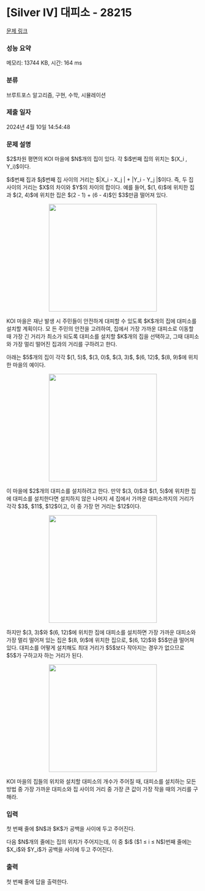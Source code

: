 # [Silver IV] 대피소 - 28215 

[문제 링크](https://www.acmicpc.net/problem/28215) 

### 성능 요약

메모리: 13744 KB, 시간: 164 ms

### 분류

브루트포스 알고리즘, 구현, 수학, 시뮬레이션

### 제출 일자

2024년 4월 10일 14:54:48

### 문제 설명

<p>$2$차원 평면의 KOI 마을에 $N$개의 집이 있다. 각 $i$번째 집의 위치는 $(X_i , Y_i)$이다.</p>

<p>$i$번째 집과 $j$번째 집 사이의 거리는 $|X_i - X_j | + |Y_i - Y_j |$이다. 즉, 두 집 사이의 거리는 $X$의 차이와 $Y$의 차이의 합이다. 예를 들어, $(1, 6)$에 위치한 집과 $(2, 4)$에 위치한 집은 $(2 - 1) + (6 - 4)$인 $3$만큼 떨어져 있다.</p>

<p style="text-align: center;"><img alt="" src="" style="width: 282px; height: 280px;"></p>

<p>KOI 마을은 재난 발생 시 주민들이 안전하게 대피할 수 있도록 $K$개의 집에 대피소를 설치할 계획이다. 모 든 주민의 안전을 고려하여, 집에서 가장 가까운 대피소로 이동할 때 가장 긴 거리가 최소가 되도록 대피소를 설치할 $K$개의 집을 선택하고, 그때 대피소와 가장 멀리 떨어진 집과의 거리를 구하려고 한다.</p>

<p>아래는 $5$개의 집이 각각 $(1, 5)$, $(3, 0)$, $(3, 3)$, $(6, 12)$, $(8, 9)$에 위치한 마을의 예이다.</p>

<p style="text-align: center;"><img alt="" src="" style="width: 282px; height: 280px;"></p>

<p>이 마을에 $2$개의 대피소를 설치하려고 한다. 만약 $(3, 0)$과 $(1, 5)$에 위치한 집에 대피소를 설치한다면 설치하지 않은 나머지 세 집에서 가까운 대피소까지의 거리가 각각 $3$, $11$, $12$이고, 이 중 가장 먼 거리는 $12$이다.</p>

<p style="text-align: center;"><img alt="" src="" style="width: 282px; height: 280px;"></p>

<p>하지만 $(3, 3)$와 $(6, 12)$에 위치한 집에 대피소를 설치하면 가장 가까운 대피소와 가장 멀리 떨어져 있는 집은 $(8, 9)$에 위치한 집으로, $(6, 12)$와 $5$만큼 떨어져 있다. 대피소를 어떻게 설치해도 최대 거리가 $5$보다 작아지는 경우가 없으므로 $5$가 구하고자 하는 거리가 된다.</p>

<p style="text-align: center;"><img alt="" src="" style="width: 282px; height: 280px;"></p>

<p>KOI 마을의 집들의 위치와 설치할 대피소의 개수가 주어질 때, 대피소를 설치하는 모든 방법 중 가장 가까운 대피소와 집 사이의 거리 중 가장 큰 값이 가장 작을 때의 거리를 구해라.</p>

### 입력 

 <p>첫 번째 줄에 $N$과 $K$가 공백을 사이에 두고 주어진다.</p>

<p>다음 $N$개의 줄에는 집의 위치가 주어지는데, 이 중 $i$ ($1 ≤ i ≤ N$)번째 줄에는 $X_i$와 $Y_i$가 공백을 사이에 두고 주어진다.</p>

### 출력 

 <p>첫 번째 줄에 답을 출력한다.</p>


